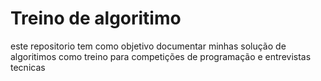 # Treino de algoritimo

este repositorio tem como objetivo documentar minhas solução de algoritimos como treino para competições de programação e entrevistas tecnicas
